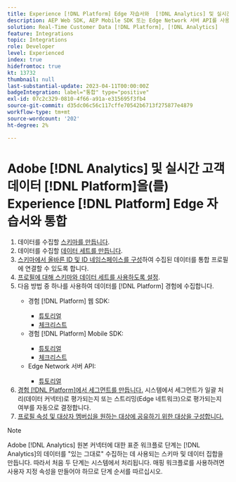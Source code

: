 ```yaml
---
title: Experience [!DNL Platform] Edge 자습서와  [!DNL Analytics] 및 실시간 고객 데이터 [!DNL Platform] 통합
description: AEP Web SDK, AEP Mobile SDK 또는 Edge Network 서버 API를 사용하여  [!DNL Analytics] Adobe을 실시간 고객 데이터와 통합 [!DNL Platform] 하는 방법에 대해 알아봅니다.
solution: Real-Time Customer Data [!DNL Platform], [!DNL Analytics]
feature: Integrations
topic: Integrations
role: Developer
level: Experienced
index: true
hidefromtoc: true
kt: 13732
thumbnail: null
last-substantial-update: 2023-04-11T00:00:00Z
badgeIntegration: label="통합" type="positive"
exl-id: 07c2c329-0810-4f66-a91a-e315695f3fb4
source-git-commit: d35dc06c56c117cffe70542b6713f275877e4879
workflow-type: tm+mt
source-wordcount: '202'
ht-degree: 2%

---
```


# Adobe [!DNL Analytics] 및 실시간 고객 데이터 [!DNL Platform]을(를) Experience [!DNL Platform] Edge 자습서와 통합

<ol>
    <li>데이터를 수집할 <a href="https://experienceleague.adobe.com/ko?lang=en#dashboard/learning" _target="_blank" rel="noopener noreferrer">스키마를 만듭니다</a>.</li>
    <li>데이터를 수집할 <a href="https://experienceleague.adobe.com/docs/platform-learn/tutorials/data-ingestion/create-datasets-and-ingest-data.html?lang=ko" _target="_blank" rel="noopener noreferrer">데이터 세트를 만듭니다</a>.</a></li>
    <li><a href="https://experienceleague.adobe.com/docs/platform-learn/tutorials/identities/label-ingest-and-verify-identity-data.html?lang=ko" _target="_blank" rel="noopener noreferrer">스키마에서 올바른 ID 및 ID 네임스페이스를 구성</a>하여 수집된 데이터를 통합 프로필에 연결할 수 있도록 합니다.</li>
    <li><a href="https://experienceleague.adobe.com/docs/platform-learn/tutorials/profiles/bring-data-into-the-real-time-customer-profile.html?lang=ko-KR" _target="_blank" rel="noopener noreferrer">프로필에 대해 스키마와 데이터 세트를 사용하도록 설정</a>.</li>
    <li>다음 방법 중 하나를 사용하여 데이터를 [!DNL Platform] 경험에 수집합니다.</li>
        <ul>
           <li>경험 [!DNL Platform] 웹 SDK:</li>
                <ul>
                    <li><a href="https://experienceleague.adobe.com/docs/platform-learn/implement-web-sdk/overview.html?lang=ko-KR" _target="_blank" rel="noopener noreferrer">튜토리얼</a></li>
                    <li><a href="https://experienceleague.adobe.com/docs/analytics/implementation/aep-edge/web-sdk/overview.html?lang=ko" _target="_blank" rel="noopener noreferrer">체크리스트</a></li>
                </ul>
            <li>경험 [!DNL Platform] Mobile SDK:</li>
                <ul>
                    <li><a href="https://experienceleague.adobe.com/docs/platform-learn/data-collection/mobile-sdk/create-mobile-properties.html?lang=ko" _target="_blank" rel="noopener noreferrer">튜토리얼</a></li>
                    <li><a href="https://experienceleague.adobe.com/docs/analytics/implementation/aep-edge/mobile-sdk/overview.html?lang=ko" _target="_blank" rel="noopener noreferrer">체크리스트</a></li>
                </ul></li>
            <li>Edge Network 서버 API:</li>
                <ul>
                    <li><a href="https://experienceleague.adobe.com/docs/experience-platform/edge-network-server-api/interacting-other-adobe-solutions/interacting-adobe-analytics.html" _target="_blank" rel="noopener noreferrer">튜토리얼</a></li>
                </ul>
       </ul>
    <li><a href="https://experienceleague.adobe.com/docs/platform-learn/tutorials/segments/create-segments.html?lang=ko" _target="_blank" rel="noopener noreferrer">경험 [!DNL Platform]에서 세그먼트를 만듭니다.</a> 시스템에서 세그먼트가 일괄 처리(데이터 커넥터)로 평가되는지 또는 스트리밍(Edge 네트워크)으로 평가되는지 여부를 자동으로 결정합니다.</li>
    <li><a href="https://experienceleague.adobe.com/docs/platform-learn/tutorials/destinations/create-destinations-and-activate-data.html?lang=ko" _target="_blank" rel="noopener noreferrer">프로필 속성 및 대상자 멤버십을 원하는 대상에 공유하기 위한 대상을 구성합니다.</a></li>
</ol>

>[!NOTE]
>
>Adobe [!DNL Analytics] 원본 커넥터에 대한 표준 워크플로 단계는 [!DNL Analytics]의 데이터를 &quot;있는 그대로&quot; 수집하는 데 사용되는 스키마 및 데이터 집합을 만듭니다. 따라서 처음 두 단계는 시스템에서 처리됩니다. 매핑 워크플로를 사용하려면 사용자 지정 속성을 만들어야 하므로 단계 순서를 따르십시오.
